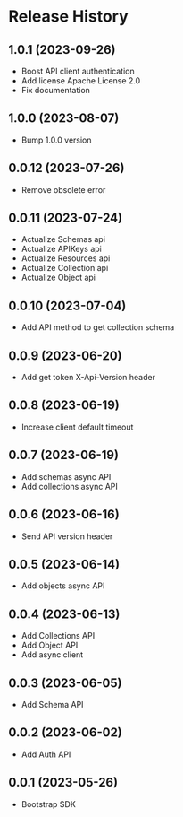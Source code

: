 Release History
===============

1.0.1 (2023-09-26)
------------------

- Boost API client authentication
- Add license Apache License 2.0
- Fix documentation

1.0.0 (2023-08-07)
------------------

- Bump 1.0.0 version

0.0.12 (2023-07-26)
-------------------

- Remove obsolete error

0.0.11 (2023-07-24)
-------------------

- Actualize Schemas api
- Actualize APIKeys api
- Actualize Resources api
- Actualize Collection api
- Actualize Object api

0.0.10 (2023-07-04)
-------------------

- Add API method to get collection schema

0.0.9 (2023-06-20)
------------------

- Add get token X-Api-Version header

0.0.8 (2023-06-19)
------------------

- Increase client default timeout

0.0.7 (2023-06-19)
------------------

- Add schemas async API
- Add collections async API

0.0.6 (2023-06-16)
------------------

- Send API version header

0.0.5 (2023-06-14)
------------------

- Add objects async API

0.0.4 (2023-06-13)
------------------

- Add Collections API
- Add Object API
- Add async client

0.0.3 (2023-06-05)
------------------

- Add Schema API

0.0.2 (2023-06-02)
------------------

- Add Auth API

0.0.1 (2023-05-26)
------------------

- Bootstrap SDK
